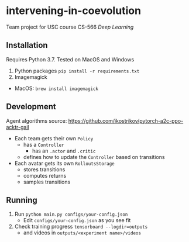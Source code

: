 # intervening-in-coevolution

Team project for USC course CS-566 _Deep Learning_

## Installation

Requires Python 3.7. Tested on MacOS and Windows 

1. Python packages `pip install -r requirements.txt`
2. Imagemagick
 - MacOS: `brew install imagemagick`


## Development

Agent algorithms source: https://github.com/ikostrikov/pytorch-a2c-ppo-acktr-gail

- Each team gets their own `Policy`
  - has a `Controller` 
    - has an `.actor` and `.critic`
  - defines how to update the `Controller` based on transitions
- Each avatar gets its own `RolloutsStorage`
  - stores transitions
  - computes returns
  - samples transitions


## Running

1. Run `python main.py configs/your-config.json`
   - Edit `configs/your-config.json` as you see fit   
3. Check training progress `tensorboard --logdir=outputs`
   - and videos in `outputs/<experiment name>/videos`
